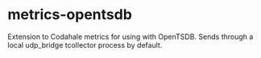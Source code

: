 metrics-opentsdb
================

Extension to Codahale metrics for using with OpenTSDB. Sends through a local udp_bridge tcollector process by default.
